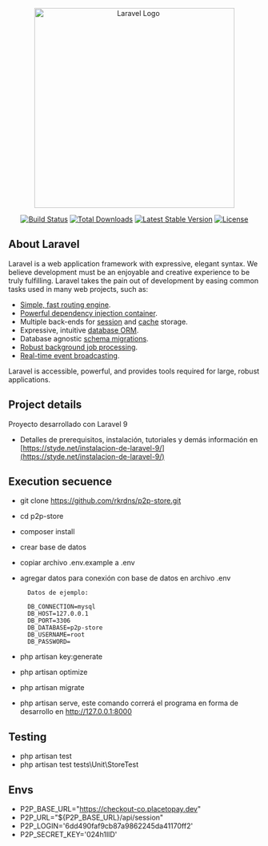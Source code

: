 <p align="center"><a href="https://laravel.com" target="_blank"><img src="https://raw.githubusercontent.com/laravel/art/master/logo-lockup/5%20SVG/2%20CMYK/1%20Full%20Color/laravel-logolockup-cmyk-red.svg" width="400" alt="Laravel Logo"></a></p>

<p align="center">
<a href="https://travis-ci.org/laravel/framework"><img src="https://travis-ci.org/laravel/framework.svg" alt="Build Status"></a>
<a href="https://packagist.org/packages/laravel/framework"><img src="https://img.shields.io/packagist/dt/laravel/framework" alt="Total Downloads"></a>
<a href="https://packagist.org/packages/laravel/framework"><img src="https://img.shields.io/packagist/v/laravel/framework" alt="Latest Stable Version"></a>
<a href="https://packagist.org/packages/laravel/framework"><img src="https://img.shields.io/packagist/l/laravel/framework" alt="License"></a>
</p>

## About Laravel

Laravel is a web application framework with expressive, elegant syntax. We believe development must be an enjoyable and creative experience to be truly fulfilling. Laravel takes the pain out of development by easing common tasks used in many web projects, such as:

- [Simple, fast routing engine](https://laravel.com/docs/routing).
- [Powerful dependency injection container](https://laravel.com/docs/container).
- Multiple back-ends for [session](https://laravel.com/docs/session) and [cache](https://laravel.com/docs/cache) storage.
- Expressive, intuitive [database ORM](https://laravel.com/docs/eloquent).
- Database agnostic [schema migrations](https://laravel.com/docs/migrations).
- [Robust background job processing](https://laravel.com/docs/queues).
- [Real-time event broadcasting](https://laravel.com/docs/broadcasting).

Laravel is accessible, powerful, and provides tools required for large, robust applications.

## Project details

Proyecto desarrollado con Laravel 9

- Detalles de prerequisitos, instalación, tutoriales y demás información en [https://styde.net/instalacion-de-laravel-9/](https://styde.net/instalacion-de-laravel-9/)

## Execution secuence

- git clone https://github.com/rkrdns/p2p-store.git
- cd p2p-store
- composer install
- crear base de datos
- copiar archivo .env.example a .env
- agregar datos para conexión con base de datos en archivo .env

        Datos de ejemplo:

        DB_CONNECTION=mysql
        DB_HOST=127.0.0.1
        DB_PORT=3306
        DB_DATABASE=p2p-store
        DB_USERNAME=root
        DB_PASSWORD=

- php artisan key:generate
- php artisan optimize
- php artisan migrate
- php artisan serve, este comando correrá el programa en forma de desarrollo en http://127.0.0.1:8000

## Testing
- php artisan test
- php artisan test tests\Unit\StoreTest

## Envs
- P2P_BASE_URL="https://checkout-co.placetopay.dev"
- P2P_URL="${P2P_BASE_URL}/api/session"
- P2P_LOGIN='6dd490faf9cb87a9862245da41170ff2'
- P2P_SECRET_KEY='024h1IlD'